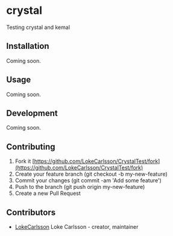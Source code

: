 # crystal

Testing crystal and kemal

## Installation

Coming soon.

## Usage

Coming soon.

## Development

Coming soon.

## Contributing

1. Fork it [https://github.com/LokeCarlsson/CrystalTest/fork](https://github.com/LokeCarlsson/CrystalTest/fork)
2. Create your feature branch (git checkout -b my-new-feature)
3. Commit your changes (git commit -am 'Add some feature')
4. Push to the branch (git push origin my-new-feature)
5. Create a new Pull Request

## Contributors

- [LokeCarlsson](https://github.com/LokeCarlsson) Loke Carlsson - creator, maintainer
